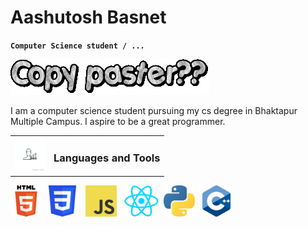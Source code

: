 # Aashutosh Basnet

**`Computer Science student / ... `**

![Text Animation](./text.gif)

I am a computer science student pursuing my cs degree in Bhaktapur Multiple Campus. I aspire to be a great programmer.

<table style="border-collapse: collapse; width: 100%;">
  <tr style="border: none;">
    <td style="border: none;">
      <img src="./logos/skills.jpg" height="50" alt="Languages and Tools">
    </td>
    <td style="border: none;">
      <h3>Languages and Tools</h3>
    </td>
  </tr>
</table>



<p float="left">
  <img src="./logos/HTML5.svg" height="50" />&nbsp;
  <img src="./logos/css3.svg" height="50" /> &nbsp;
  <img src="./logos/JavaScript.png" height="50" /> &nbsp;
  <img src="./logos/react.png" height="50"  />&nbsp;
  <img src="./logos/python.png" height="50" /> &nbsp;
  <img src="./logos/cpp.png" height="50" />&nbsp;
</p>


